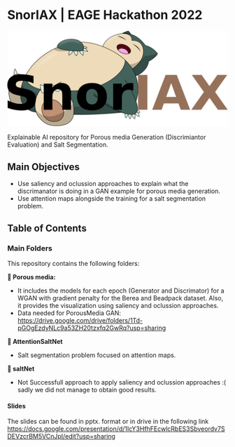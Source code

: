 # SnorIAX | EAGE Hackathon 2022

![SnorIAX](https://github.com/EAGE-Annual-Hackathon/SnorIAX/blob/main/logo.png)


Explainable AI repository for Porous media Generation (Discrimiantor Evaluation) and Salt Segmentation. 



## Main Objectives
- Use saliency and oclussion approaches to explain what the discrimanator is doing in a GAN example for porous media generation. 
- Use attention maps alongside the training for a salt segmentation problem. 

## Table of Contents
### Main Folders
This repository contains the following folders: 

**:open_file_folder:  Porous media:** 
  - It includes the models for each epoch (Generator and Discrimator) for a WGAN with gradient penalty for the Berea and Beadpack dataset. Also, it provides the visualization using saliency and oclussion approaches. 
  - Data needed for PorousMedia GAN:  https://drive.google.com/drive/folders/1Td-pGOgEzdyNLc9a53ZH20tzxfq2GwRq?usp=sharing
  
**:open_file_folder: AttentionSaltNet**
  - Salt segmentation problem focused on attention maps. 


**:open_file_folder: saltNet**
  - Not Successfull approach to apply saliency and oclussion approaches  :( sadly we did not manage to obtain good results. 

#### Slides
The slides can be found in pptx. format or in drive in the following link https://docs.google.com/presentation/d/1IcY3HfhFEcwlcRbES3Sbveordv7SDEVzcrBM5VCnJpI/edit?usp=sharing


